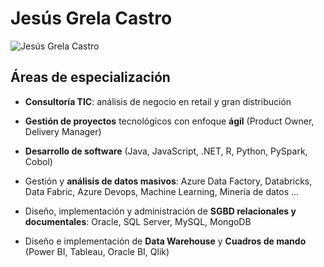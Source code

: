 # Jesús Grela Castro

![Jesús Grela Castro](https://jesusgrela.github.io/foto.jpg)

## Áreas de especialización

* __Consultoría TIC__: análisis de negocio en retail y gran distribución

* __Gestión de proyectos__ tecnológicos con enfoque __ágil__ (Product Owner, Delivery Manager)

* __Desarrollo de software__ (Java, JavaScript, .NET, R, Python, PySpark, Cobol)

* Gestión y __análisis de datos masivos__: Azure Data Factory, Databricks, Data Fabric, Azure Devops, Machine Learning, Minería de datos ...

* Diseño, implementación y administración de __SGBD relacionales y documentales__: Oracle, SQL Server, MySQL, MongoDB

* Diseño e implementación de __Data Warehouse__ y __Cuadros de mando__ (Power BI, Tableau, Oracle BI, Qlik)
